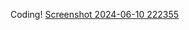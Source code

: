 Coding!
[Screenshot 2024-06-10 222355](https://github.com/fadilachmad/aaa/assets/148847862/b866b608-db53-4a62-ad0f-7164317492b7)

